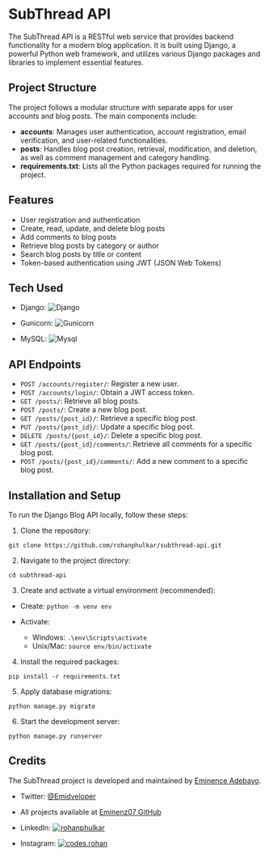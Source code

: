 # SubThread API

<mcfile name="README.md" path="c:\Users\EMINENCE\Desktop\subthread-api\README.md"></mcfile>The SubThread API is a RESTful web service that provides backend functionality for a modern blog application. It is built using Django, a powerful Python web framework, and utilizes various Django packages and libraries to implement essential features.

## Project Structure

The project follows a modular structure with separate apps for user accounts and blog posts. The main components include:

- **accounts**: Manages user authentication, account registration, email verification, and user-related functionalities.
- **posts**: Handles blog post creation, retrieval, modification, and deletion, as well as comment management and category handling.
- **requirements.txt**: Lists all the Python packages required for running the project.

## Features

- User registration and authentication
- Create, read, update, and delete blog posts
- Add comments to blog posts
- Retrieve blog posts by category or author
- Search blog posts by title or content
- Token-based authentication using JWT (JSON Web Tokens)

## Tech Used

- Django: ![Django](https://res.cloudinary.com/rohanphulkar/image/upload/v1684620096/social-icons/django-logo-positive_owriys.svg)

- Gunicorn: ![Gunicorn](https://res.cloudinary.com/rohanphulkar/image/upload/v1684619768/social-icons/gunicorn-ar21_n9i04d.svg)

- MySQL: ![Mysql](https://res.cloudinary.com/rohanphulkar/image/upload/v1684620421/social-icons/mysql-official_uh7mlm.svg)

## API Endpoints

- `POST /accounts/register/`: Register a new user.
- `POST /accounts/login/`: Obtain a JWT access token.
- `GET /posts/`: Retrieve all blog posts.
- `POST /posts/`: Create a new blog post.
- `GET /posts/{post_id}/`: Retrieve a specific blog post.
- `PUT /posts/{post_id}/`: Update a specific blog post.
- `DELETE /posts/{post_id}/`: Delete a specific blog post.
- `GET /posts/{post_id}/comments/`: Retrieve all comments for a specific blog post.
- `POST /posts/{post_id}/comments/`: Add a new comment to a specific blog post.

## Installation and Setup

To run the Django Blog API locally, follow these steps:

1. Clone the repository:

```
git clone https://github.com/rohanphulkar/subthread-api.git
```

2. Navigate to the project directory:

```
cd subthread-api
```

3. Create and activate a virtual environment (recommended):

- Create: `python -m venv env`

- Activate:
  - Windows: `.\env\Scripts\activate`
  - Unix/Mac: `source env/bin/activate`

4. Install the required packages:

```
pip install -r requirements.txt
```

5. Apply database migrations:

```
python manage.py migrate
```

6. Start the development server:

```
python manage.py runserver
```

## Credits

The SubThread project is developed and maintained by [Eminence Adebayo](https://github.com/Eminenz07).

- Twitter: [@Emidveloper](https://x.com/Emidveloper)
- All projects available at [Eminenz07 GitHub](https://github.com/Eminenz07)
- LinkedIn: [![rohanphulkar](https://res.cloudinary.com/rohanphulkar/image/upload/v1684619255/social-icons/linked-in-alt_dsqxqx.svg)](https://linkedin.com/in/rohanphulkar)

- Instagram: [![codes.rohan](https://res.cloudinary.com/rohanphulkar/image/upload/v1684619255/social-icons/instagram_slovbx.svg)](https://instagram.com/codes.rohan)
